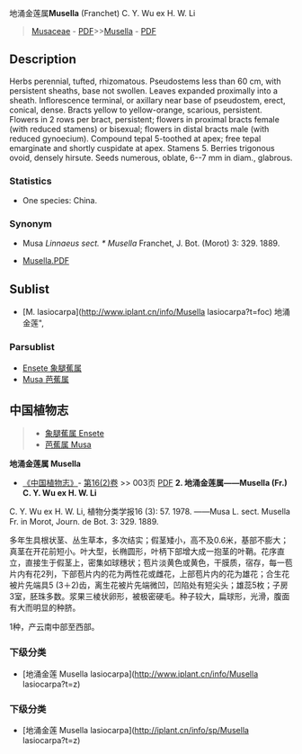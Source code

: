 地涌金莲属**Musella** (Franchet) C. Y. Wu ex H. W. Li

> [Musaceae](http://www.iplant.cn/info/Musaceae?t=foc) - [PDF](http://www.iplant.cn/foc/pdf/Musaceae.pdf)>>[Musella](http://www.iplant.cn/info/Musella?t=foc) - [PDF](http://www.iplant.cn/foc/pdf/Musella.pdf)

## Description

Herbs perennial, tufted, rhizomatous. Pseudostems less than 60 cm, with persistent sheaths, base not swollen. Leaves expanded proximally into a sheath. Inflorescence terminal, or axillary near base of pseudostem, erect, conical, dense. Bracts yellow to yellow-orange, scarious, persistent. Flowers in 2 rows per bract, persistent; flowers in proximal bracts female (with reduced stamens) or bisexual; flowers in distal bracts male (with reduced gynoecium). Compound tepal 5-toothed at apex; free tepal emarginate and shortly cuspidate at apex. Stamens 5. Berries trigonous ovoid, densely hirsute. Seeds numerous, oblate, 6--7 mm in diam., glabrous.

### Statistics
* One species: China.

### Synonym
* Musa *Linnaeus sect. * Musella* Franchet, J. Bot. (Morot) 3: 329. 1889.


* [Musella.PDF](http://www.iplant.cn/foc/pdf/Musella.pdf)

## Sublist

* [M.  lasiocarpa](http://www.iplant.cn/info/Musella lasiocarpa?t=foc) 地涌金莲",

### Parsublist

* [Ensete  象腿蕉属](http://www.iplant.cn/info/Ensete?t=foc)
* [Musa  芭蕉属](http://www.iplant.cn/info/Musa?t=foc)

## 中国植物志

> * [象腿蕉属  Ensete](http://www.iplant.cn/info/Ensete?t=z)
> * [芭蕉属  Musa](http://www.iplant.cn/info/Musa?t=z)


**地涌金莲属 Musella**

* [《中国植物志》](http://www.iplant.cn/frps)- [第16(2)卷](http://www.iplant.cn/frps/vol/16(2)) >> 003页 [PDF](http://www.iplant.cn/frps/pdf/16(2)/003y.pdf)
**2. 地涌金莲属——Musella (Fr.) C. Y. Wu ex H. W. Li**

C. Y. Wu ex H. W. Li, 植物分类学报16 (3): 57. 1978. ——Musa L. sect. Musella Fr. in Morot, Journ. de Bot. 3: 329. 1889.

多年生具根状茎、丛生草本，多次结实；假茎矮小，高不及0.6米，基部不膨大；真茎在开花前短小。叶大型，长椭圆形，叶柄下部增大成一抱茎的叶鞘。花序直立，直接生于假茎上，密集如球穗状；苞片淡黄色或黄色，干膜质，宿存，每一苞片内有花2列，下部苞片内的花为两性花或雌花，上部苞片内的花为雄花；合生花被片先端具5 (3＋2)齿，离生花被片先端微凹，凹陷处有短尖头；雄蕊5枚；子房3室，胚珠多数。浆果三棱状卵形，被极密硬毛。种子较大，扁球形，光滑，腹面有大而明显的种脐。

1种，产云南中部至西部。

### 下级分类
* [地涌金莲  Musella lasiocarpa](http://www.iplant.cn/info/Musella lasiocarpa?t=z)

### 下级分类
* [地涌金莲  Musella lasiocarpa](http://iplant.cn/info/sp/Musella lasiocarpa?t=z)

